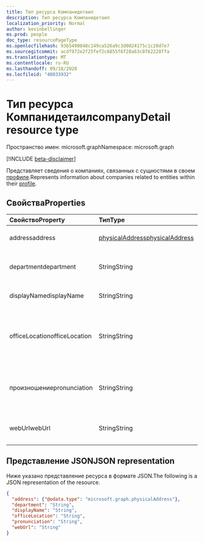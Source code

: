 ```yaml
---
title: Тип ресурса Компанидетаил
description: Тип ресурса Компанидетаил
localization_priority: Normal
author: kevinbellinger
ms.prod: people
doc_type: resourcePageType
ms.openlocfilehash: 93b5490048c149ca526a9c3d0024175c1c20d7e7
ms.sourcegitcommit: acdf972e2f25fef2c6855f6f28a63c0762228ffa
ms.translationtype: MT
ms.contentlocale: ru-RU
ms.lasthandoff: 09/18/2020
ms.locfileid: "48033932"
---
```

# <a name="companydetail-resource-type"></a><span data-ttu-id="490d1-103">Тип ресурса Компанидетаил</span><span class="sxs-lookup"><span data-stu-id="490d1-103">companyDetail resource type</span></span>

<span data-ttu-id="490d1-104">Пространство имен: microsoft.graph</span><span class="sxs-lookup"><span data-stu-id="490d1-104">Namespace: microsoft.graph</span></span>

[!INCLUDE [beta-disclaimer](../../includes/beta-disclaimer.md)]

<span data-ttu-id="490d1-105">Представляет сведения о компаниях, связанных с сущностями в своем [профиле](profile.md).</span><span class="sxs-lookup"><span data-stu-id="490d1-105">Represents information about companies related to entities within their [profile](profile.md).</span></span>

## <a name="properties"></a><span data-ttu-id="490d1-106">Свойства</span><span class="sxs-lookup"><span data-stu-id="490d1-106">Properties</span></span>

| <span data-ttu-id="490d1-107">Свойство</span><span class="sxs-lookup"><span data-stu-id="490d1-107">Property</span></span>       | <span data-ttu-id="490d1-108">Тип</span><span class="sxs-lookup"><span data-stu-id="490d1-108">Type</span></span>                                | <span data-ttu-id="490d1-109">Описание</span><span class="sxs-lookup"><span data-stu-id="490d1-109">Description</span></span>                                 |
|:---------------|:------------------------------------|:--------------------------------------------|
|<span data-ttu-id="490d1-110">address</span><span class="sxs-lookup"><span data-stu-id="490d1-110">address</span></span>         |[<span data-ttu-id="490d1-111">physicalAddress</span><span class="sxs-lookup"><span data-stu-id="490d1-111">physicalAddress</span></span>](physicaladdress.md)| <span data-ttu-id="490d1-112">Адрес компании.</span><span class="sxs-lookup"><span data-stu-id="490d1-112">Address of the company.</span></span>                     |
|<span data-ttu-id="490d1-113">department</span><span class="sxs-lookup"><span data-stu-id="490d1-113">department</span></span>      |<span data-ttu-id="490d1-114">String</span><span class="sxs-lookup"><span data-stu-id="490d1-114">String</span></span>                               | <span data-ttu-id="490d1-115">Название отдела в компании.</span><span class="sxs-lookup"><span data-stu-id="490d1-115">Department Name within a company.</span></span>           |
|<span data-ttu-id="490d1-116">displayName</span><span class="sxs-lookup"><span data-stu-id="490d1-116">displayName</span></span>     |<span data-ttu-id="490d1-117">String</span><span class="sxs-lookup"><span data-stu-id="490d1-117">String</span></span>                               | <span data-ttu-id="490d1-118">Название компании.</span><span class="sxs-lookup"><span data-stu-id="490d1-118">Company name.</span></span>                               |
|<span data-ttu-id="490d1-119">officeLocation</span><span class="sxs-lookup"><span data-stu-id="490d1-119">officeLocation</span></span>  |<span data-ttu-id="490d1-120">String</span><span class="sxs-lookup"><span data-stu-id="490d1-120">String</span></span>                               | <span data-ttu-id="490d1-121">Местонахождение комнаты для пользователя, на который ссылается.</span><span class="sxs-lookup"><span data-stu-id="490d1-121">Office Location of the person referred to.</span></span>  |
|<span data-ttu-id="490d1-122">произношение</span><span class="sxs-lookup"><span data-stu-id="490d1-122">pronunciation</span></span>   |<span data-ttu-id="490d1-123">String</span><span class="sxs-lookup"><span data-stu-id="490d1-123">String</span></span>                               | <span data-ttu-id="490d1-124">Рекомендации по произношению названия компании.</span><span class="sxs-lookup"><span data-stu-id="490d1-124">Pronunciation guide for the company name.</span></span>   |
|<span data-ttu-id="490d1-125">webUrl</span><span class="sxs-lookup"><span data-stu-id="490d1-125">webUrl</span></span>          |<span data-ttu-id="490d1-126">String</span><span class="sxs-lookup"><span data-stu-id="490d1-126">String</span></span>                               | <span data-ttu-id="490d1-127">Ссылка на домашнюю страницу компании.</span><span class="sxs-lookup"><span data-stu-id="490d1-127">Link to the company home page.</span></span>              |

## <a name="json-representation"></a><span data-ttu-id="490d1-128">Представление JSON</span><span class="sxs-lookup"><span data-stu-id="490d1-128">JSON representation</span></span>

<span data-ttu-id="490d1-129">Ниже указано представление ресурса в формате JSON.</span><span class="sxs-lookup"><span data-stu-id="490d1-129">The following is a JSON representation of the resource.</span></span>

<!-- {
  "blockType": "resource",
  "optionalProperties": [

  ],
  "@odata.type": "microsoft.graph.companyDetail",
  "baseType": null
}-->

```json
{
  "address": {"@odata.type": "microsoft.graph.physicalAddress"},
  "department": "String",
  "displayName": "String",
  "officeLocation": "String",
  "pronunciation": "String",
  "webUrl": "String"
}
```

<!-- uuid: 16cd6b66-4b1a-43a1-adaf-3a886856ed98
2019-02-04 14:57:30 UTC -->
<!-- {
  "type": "#page.annotation",
  "description": "companyDetail resource",
  "keywords": "",
  "section": "documentation",
  "tocPath": ""
}-->

